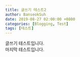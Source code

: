 ```yaml
---
title: 글쓰기 테스트2
author: BanseokSuh
date: 2019-08-27 02:00:00 +0800
categories: [Blogging, Test]
tags: [테스트]
---
```


글쓰기 테스트입니다.
<br>
마지막 테스트입니다.
